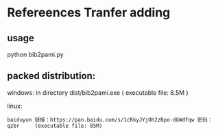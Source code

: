 # Refereences Tranfer adding

## usage

python bib2pami.py

## packed distribution:

 windows: in directory dist/bib2pami.exe  ( executable file: 8.5M )
 
 linux: 

    baiduyun 链接：https://pan.baidu.com/s/1cRkyJYjOh2zBpo-dGWdfqw 密码：qzbr  	(executable file: 85M)
